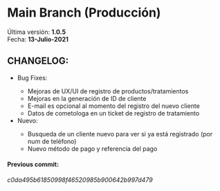 # Main Branch (Producción)
Última versión: <b>1.0.5</b><br>
Fecha: <b>13-Julio-2021</b><br>

<h2>CHANGELOG:</h2>
<ul>
  <li>Bug Fixes:</li>
    <ul>
      <li>Mejoras de UX/UI de registro de productos/tratamientos</li>
      <li>Mejoras en la generación de ID de cliente</li>
      <li>E-mail es opcional al momento del registro del nuevo cliente</li>
      <li>Datos de cometologa en un ticket de registro de tratamiento</li>
   </ul>
  <li>Nuevo:</li>
    <ul>
      <li>Busqueda de un cliente nuevo para ver si ya está registrado (por num de teléfono)</li>
      <li>Nuevo método de pago y referencia del pago</li>
   </ul>
 </ul>
 
 
<h4>Previous commit:</h4>
<i>c0da495b61850998f46520985b900642b997d479</i>
